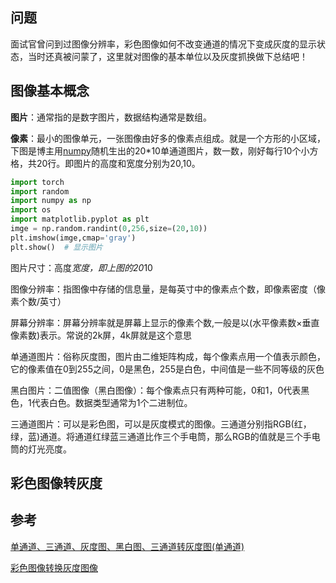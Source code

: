 ## 问题

面试官曾问到过图像分辨率，彩色图像如何不改变通道的情况下变成灰度的显示状态，当时还真被问蒙了，这里就对图像的基本单位以及灰度抓换做下总结吧！

## 图像基本概念

**图片**：通常指的是数字图片，数据结构通常是数组。

**像素**：最小的图像单元，一张图像由好多的像素点组成。就是一个方形的小区域，下图是博主用[numpy](https://so.csdn.net/so/search?q=numpy&spm=1001.2101.3001.7020)随机生出的20*10单通道图片，数一数，刚好每行10个小方格，共20行。即图片的高度和宽度分别为20,10。

```python
import torch
import random
import numpy as np
import os
import matplotlib.pyplot as plt
imge = np.random.randint(0,256,size=(20,10))
plt.imshow(imge,cmap='gray')
plt.show()  # 显示图片
```

图片尺寸：高度*宽度，即上图的20*10

图像分辨率：指图像中存储的信息量，是每英寸中的像素点个数，即像素密度（像素个数/英寸）

屏幕分辨率：屏幕分辨率就是屏幕上显示的像素个数,一般是以(水平像素数×垂直像素数)表示。常说的2k屏，4k屏就是这个意思

单通道图片：俗称灰度图，图片由二维矩阵构成，每个像素点用一个值表示颜色，它的像素值在0到255之间，0是黑色，255是白色，中间值是一些不同等级的灰色

黑白图片：二值图像（黑白图像）：每个像素点只有两种可能，0和1，0代表黑色，1代表白色。数据类型通常为1个二进制位。

三通道图片：可以是彩色图，可以是灰度模式的图像。三通道分别指RGB(红，绿，蓝)通道。将通道红绿蓝三通道比作三个手电筒，那么RGB的值就是三个手电筒的灯光亮度。

## 彩色图像转灰度





## 参考

[单通道、三通道、灰度图、黑白图、三通道转灰度图(单通道)](https://blog.csdn.net/qq_36998053/article/details/123182449)

[彩色图像转换灰度图像](https://blog.csdn.net/qq_42829848/article/details/126875511)